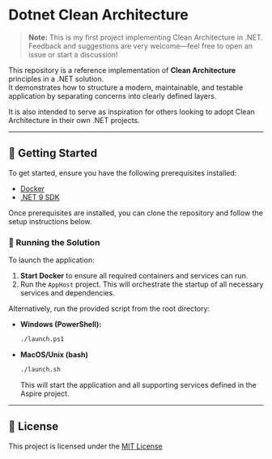 # Dotnet Clean Architecture

> **Note:** This is my first project implementing Clean Architecture in .NET. Feedback and suggestions are very welcome—feel free to open an issue or start a discussion!

This repository is a reference implementation of **Clean Architecture** principles in a .NET solution.  
It demonstrates how to structure a modern, maintainable, and testable application by separating concerns into clearly defined layers.

It is also intended to serve as inspiration for others looking to adopt Clean Architecture in their own .NET projects.

---

## 🚀 Getting Started

To get started, ensure you have the following prerequisites installed:

- [Docker](https://www.docker.com/get-started)
- [.NET 9 SDK](https://dotnet.microsoft.com/en-us/download/dotnet/9.0)

Once prerequisites are installed, you can clone the repository and follow the setup instructions below.

### 🏁 Running the Solution

To launch the application:

1. **Start Docker** to ensure all required containers and services can run.
2. Run the `AppHost` project. This will orchestrate the startup of all necessary services and dependencies.

Alternatively, run the provided script from the root directory:

- **Windows (PowerShell):**
  ```bash
  ./launch.ps1
  ```
- **MacOS/Unix (bash)**
  ```bash
  ./launch.sh
  ```
  This will start the application and all supporting services defined in the Aspire project.

---

## 📝 License

This project is licensed under the [MIT License](/LICENSE)
